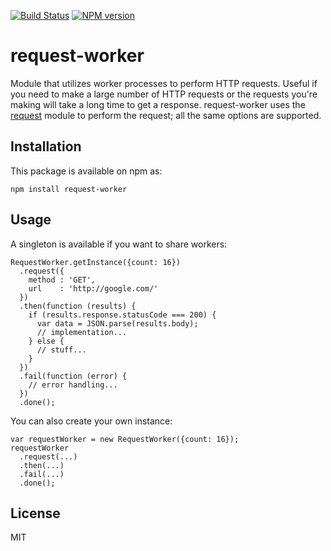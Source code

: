 [![Build Status](https://travis-ci.org/scottbrady/request-worker.svg?branch=master)](https://travis-ci.org/scottbrady/request-worker)
[![NPM version](https://badge.fury.io/js/request-worker.svg)](http://badge.fury.io/js/request-worker)

# request-worker

Module that utilizes worker processes to perform HTTP requests. Useful if
you need to make a large number of HTTP requests or the requests you're making
will take a long time to get a response. request-worker uses the
[request](https://github.com/request/request) module to perform the request;
all the same options are supported.

## Installation

This package is available on npm as:

```
npm install request-worker
```

## Usage

A singleton is available if you want to share workers:

```
RequestWorker.getInstance({count: 16})
  .request({
    method : 'GET',
    url    : 'http://google.com/'
  })
  .then(function (results) {
    if (results.response.statusCode === 200) {
      var data = JSON.parse(results.body);
      // implementation...
    } else {
      // stuff...
    }
  })
  .fail(function (error) {
    // error handling...
  })
  .done();
```

You can also create your own instance:

```
var requestWorker = new RequestWorker({count: 16});
requestWorker
  .request(...)
  .then(...)
  .fail(...)
  .done();
```

## License

MIT